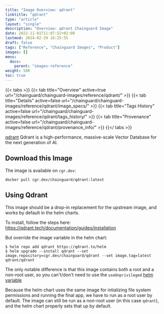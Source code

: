 ```yaml
---
title: "Image Overview: qdrant"
linktitle: "qdrant"
type: "article"
layout: "single"
description: "Overview: qdrant Chainguard Image"
date: 2022-11-01T11:07:52+02:00
lastmod: 2024-02-29 16:25:55
draft: false
tags: ["Reference", "Chainguard Images", "Product"]
images: []
menu: 
  docs: 
    parent: "images-reference"
weight: 500
toc: true
---
```


{{< tabs >}}
{{< tab title="Overview" active=true url="/chainguard/chainguard-images/reference/qdrant/" >}}
{{< tab title="Details" active=false url="/chainguard/chainguard-images/reference/qdrant/image_specs/" >}}
{{< tab title="Tags History" active=false url="/chainguard/chainguard-images/reference/qdrant/tags_history/" >}}
{{< tab title="Provenance" active=false url="/chainguard/chainguard-images/reference/qdrant/provenance_info/" >}}
{{</ tabs >}}



<!--overview:start-->
[qdrant](https://github.com/qdrant/qdrant) Qdrant is a high-performance, massive-scale Vector Database for the next generation of AI.
<!--overview:end-->

<!--getting:start-->
## Download this Image
The image is available on `cgr.dev`:

```
docker pull cgr.dev/chainguard/qdrant:latest
```
<!--getting:end-->

<!--body:start-->
## Using Qdrant

This image should be a drop-in replacement for the upstream image, and works by default in the helm charts.

To install, follow the steps here: https://qdrant.tech/documentation/guides/installation

But override the image variable in the helm chart:

```shell
$ helm repo add qdrant https://qdrant.to/helm
$ helm upgrade --install qdrant --set image.repository=cgr.dev/chainguard/qdrant --set image.tag=latest qdrant/qdrant
```

The only notable difference is that this image contains both a root and a non-root user, so you can't/don't need to use the `useUnprivileged` [helm variable](https://github.com/qdrant/qdrant-helm/blob/2ddefd61ccd9da092739eaf13f9a76b8b3cfd55e/charts/qdrant/values.yaml#L7C7-L7C7)

Because the helm chart uses the same image for intializing file system permissions and running the final app, we have to run as a root user by default.
The image can still be run as a non-root user (in this case `qdrant`), and the helm chart properly sets that up by default.
<!--body:end-->

